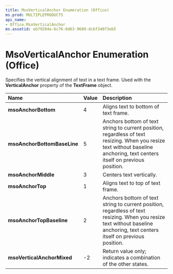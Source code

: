 ```yaml
---
title: MsoVerticalAnchor Enumeration (Office)
ms.prod: MULTIPLEPRODUCTS
api_name:
- Office.MsoVerticalAnchor
ms.assetid: eb79204e-6c76-6d63-9609-dcbf34073eb5
---
```



# MsoVerticalAnchor Enumeration (Office)

Specifies the vertical alignment of text in a text frame. Used with the  **VerticalAnchor** property of the **TextFrame** object.



|**Name**|**Value**|**Description**|
|:-----|:-----|:-----|
|**msoAnchorBottom**|4|Aligns text to bottom of text frame.|
|**msoAnchorBottomBaseLine**|5|Anchors bottom of text string to current position, regardless of text resizing. When you resize text without baseline anchoring, text centers itself on previous position.|
|**msoAnchorMiddle**|3|Centers text vertically.|
|**msoAnchorTop**|1|Aligns text to top of text frame.|
|**msoAnchorTopBaseline**|2|Anchors bottom of text string to current position, regardless of text resizing. When you resize text without baseline anchoring, text centers itself on previous position.|
|**msoVerticalAnchorMixed**|-2|Return value only; indicates a combination of the other states. |


